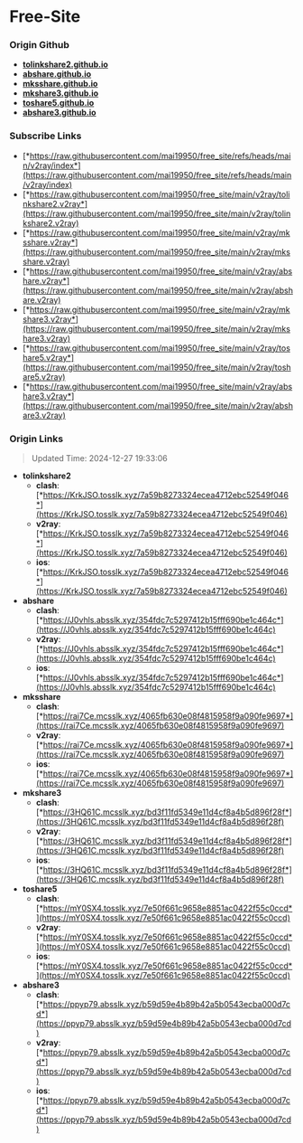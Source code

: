 # Free-Site

### Origin Github

- [**tolinkshare2.github.io**](https://github.com/tolinkshare2/tolinkshare2.github.io)
- [**abshare.github.io**](https://github.com/abshare/abshare.github.io)
- [**mksshare.github.io**](https://github.com/mksshare/mksshare.github.io)
- [**mkshare3.github.io**](https://github.com/mkshare3/mkshare3.github.io)
- [**toshare5.github.io**](https://github.com/toshare5/toshare5.github.io)
- [**abshare3.github.io**](https://github.com/abshare3/abshare3.github.io)

### Subscribe Links

- [*https://raw.githubusercontent.com/mai19950/free_site/refs/heads/main/v2ray/index*](https://raw.githubusercontent.com/mai19950/free_site/refs/heads/main/v2ray/index)
- [*https://raw.githubusercontent.com/mai19950/free_site/main/v2ray/tolinkshare2.v2ray*](https://raw.githubusercontent.com/mai19950/free_site/main/v2ray/tolinkshare2.v2ray)
- [*https://raw.githubusercontent.com/mai19950/free_site/main/v2ray/mksshare.v2ray*](https://raw.githubusercontent.com/mai19950/free_site/main/v2ray/mksshare.v2ray)
- [*https://raw.githubusercontent.com/mai19950/free_site/main/v2ray/abshare.v2ray*](https://raw.githubusercontent.com/mai19950/free_site/main/v2ray/abshare.v2ray)
- [*https://raw.githubusercontent.com/mai19950/free_site/main/v2ray/mkshare3.v2ray*](https://raw.githubusercontent.com/mai19950/free_site/main/v2ray/mkshare3.v2ray)
- [*https://raw.githubusercontent.com/mai19950/free_site/main/v2ray/toshare5.v2ray*](https://raw.githubusercontent.com/mai19950/free_site/main/v2ray/toshare5.v2ray)
- [*https://raw.githubusercontent.com/mai19950/free_site/main/v2ray/abshare3.v2ray*](https://raw.githubusercontent.com/mai19950/free_site/main/v2ray/abshare3.v2ray)

### Origin Links

> Updated Time: 2024-12-27 19:33:06

- **tolinkshare2**
  - **clash**: [*https://KrkJSO.tosslk.xyz/7a59b8273324ecea4712ebc52549f046*](https://KrkJSO.tosslk.xyz/7a59b8273324ecea4712ebc52549f046)
  - **v2ray**: [*https://KrkJSO.tosslk.xyz/7a59b8273324ecea4712ebc52549f046*](https://KrkJSO.tosslk.xyz/7a59b8273324ecea4712ebc52549f046)
  - **ios**: [*https://KrkJSO.tosslk.xyz/7a59b8273324ecea4712ebc52549f046*](https://KrkJSO.tosslk.xyz/7a59b8273324ecea4712ebc52549f046)
- **abshare**
  - **clash**: [*https://J0vhls.absslk.xyz/354fdc7c5297412b15fff690be1c464c*](https://J0vhls.absslk.xyz/354fdc7c5297412b15fff690be1c464c)
  - **v2ray**: [*https://J0vhls.absslk.xyz/354fdc7c5297412b15fff690be1c464c*](https://J0vhls.absslk.xyz/354fdc7c5297412b15fff690be1c464c)
  - **ios**: [*https://J0vhls.absslk.xyz/354fdc7c5297412b15fff690be1c464c*](https://J0vhls.absslk.xyz/354fdc7c5297412b15fff690be1c464c)
- **mksshare**
  - **clash**: [*https://rai7Ce.mcsslk.xyz/4065fb630e08f4815958f9a090fe9697*](https://rai7Ce.mcsslk.xyz/4065fb630e08f4815958f9a090fe9697)
  - **v2ray**: [*https://rai7Ce.mcsslk.xyz/4065fb630e08f4815958f9a090fe9697*](https://rai7Ce.mcsslk.xyz/4065fb630e08f4815958f9a090fe9697)
  - **ios**: [*https://rai7Ce.mcsslk.xyz/4065fb630e08f4815958f9a090fe9697*](https://rai7Ce.mcsslk.xyz/4065fb630e08f4815958f9a090fe9697)
- **mkshare3**
  - **clash**: [*https://3HQ61C.mcsslk.xyz/bd3f11fd5349e11d4cf8a4b5d896f28f*](https://3HQ61C.mcsslk.xyz/bd3f11fd5349e11d4cf8a4b5d896f28f)
  - **v2ray**: [*https://3HQ61C.mcsslk.xyz/bd3f11fd5349e11d4cf8a4b5d896f28f*](https://3HQ61C.mcsslk.xyz/bd3f11fd5349e11d4cf8a4b5d896f28f)
  - **ios**: [*https://3HQ61C.mcsslk.xyz/bd3f11fd5349e11d4cf8a4b5d896f28f*](https://3HQ61C.mcsslk.xyz/bd3f11fd5349e11d4cf8a4b5d896f28f)
- **toshare5**
  - **clash**: [*https://mY0SX4.tosslk.xyz/7e50f661c9658e8851ac0422f55c0ccd*](https://mY0SX4.tosslk.xyz/7e50f661c9658e8851ac0422f55c0ccd)
  - **v2ray**: [*https://mY0SX4.tosslk.xyz/7e50f661c9658e8851ac0422f55c0ccd*](https://mY0SX4.tosslk.xyz/7e50f661c9658e8851ac0422f55c0ccd)
  - **ios**: [*https://mY0SX4.tosslk.xyz/7e50f661c9658e8851ac0422f55c0ccd*](https://mY0SX4.tosslk.xyz/7e50f661c9658e8851ac0422f55c0ccd)
- **abshare3**
  - **clash**: [*https://ppyp79.absslk.xyz/b59d59e4b89b42a5b0543ecba000d7cd*](https://ppyp79.absslk.xyz/b59d59e4b89b42a5b0543ecba000d7cd)
  - **v2ray**: [*https://ppyp79.absslk.xyz/b59d59e4b89b42a5b0543ecba000d7cd*](https://ppyp79.absslk.xyz/b59d59e4b89b42a5b0543ecba000d7cd)
  - **ios**: [*https://ppyp79.absslk.xyz/b59d59e4b89b42a5b0543ecba000d7cd*](https://ppyp79.absslk.xyz/b59d59e4b89b42a5b0543ecba000d7cd)
